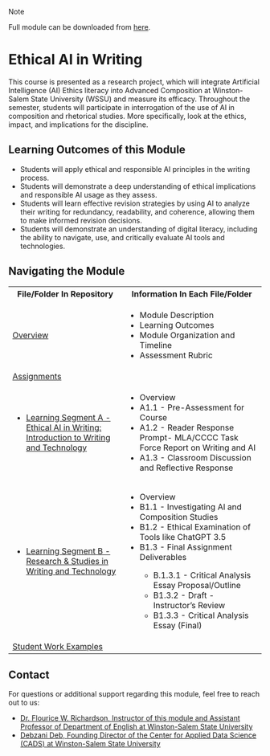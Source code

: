 > [!NOTE]
> Full module can be downloaded from [here](https://github.com/CADS-WSSU/WSSU-AI-Ethics-Modules/blob/main/AI%20in%20Business%20Ethics/AI%20in%20Business%20Ethics%20Module.pdf). 
# Ethical AI in Writing
This course is presented as a research project, which will integrate Artificial Intelligence (AI) Ethics literacy into Advanced Composition at Winston-Salem State University (WSSU) and measure its efficacy. Throughout the semester, students will participate in interrogation of the use of AI in composition and rhetorical studies. More specifically, look at the ethics, impact, and implications for the discipline. 


## Learning Outcomes of this Module
* Students will apply ethical and responsible AI principles in the writing process.
* Students will demonstrate a deep understanding of ethical implications and responsible AI usage as they assess.
* Students will learn effective revision strategies by using AI to analyze their writing for redundancy, readability, and coherence, allowing them to make informed revision decisions.
* Students will demonstrate an understanding of digital literacy, including the ability to navigate, use, and critically evaluate AI tools and technologies.


## Navigating the Module
<table>
  <tbody>
    <tr>
      <th>File/Folder In Repository</th>
      <th>Information In Each File/Folder</th>
    </tr>
    <tr>
      <td><a href="https://github.com/CADS-WSSU/WSSU-AI-Ethics-Modules/blob/main/Responsible%20and%20Ethical%20Use%20of%20AI%20in%20Biomechanics/Overview.pdf">Overview</a></td>
      <td>
        <ul>
          <li>Module Description</li>
          <li>Learning Outcomes </li>
          <li>Module Organization and Timeline</li>
          <li>Assessment Rubric</li>
        </ul>
      </td>
    </tr>
     <tr>
      <td> <a href="https://github.com/CADS-WSSU/WSSU-AI-Ethics-Modules/tree/main/Responsible%20and%20Ethical%20Use%20of%20AI%20in%20Biomechanics/Assignments">Assignments</a></td>
      <td>
      </td>
    </tr>
    <tr>
      <td>
        <ul>
          <li><a href="https://github.com/CADS-WSSU/WSSU-AI-Ethics-Modules/blob/main/Responsible%20and%20Ethical%20Use%20of%20AI%20in%20Biomechanics/Assignments/Assignment%231_Linear%20Kinematics.pdf">Learning Segment A - Ethical AI in Writing: Introduction to Writing and Technology</a></li>
      <td>
        <ul>
          <li>Overview</li>
          <li>A1.1 - Pre-Assessment for Course</li>
          <li>A1.2 - Reader Response Prompt- MLA/CCCC Task Force Report on Writing and AI</li>
          <li>A1.3 - Classroom Discussion and Reflective Response</li>
        </ul>
      </td>
        </tr>
          <tr>
          <td>
            <ul>
          <li><a href="https://github.com/CADS-WSSU/WSSU-AI-Ethics-Modules/blob/main/Responsible%20and%20Ethical%20Use%20of%20AI%20in%20Biomechanics/Assignments/Assignment%232_Angular%20Kinematics.pdf">Learning Segment B - Research & Studies in Writing and Technology</a></li>
        </ul>
      </td>
      <td>
        <ul>
          <li>Overview</li>
          <li>B1.1 - Investigating AI and Composition Studies</li>
          <li>B1.2 - Ethical Examination of Tools like ChatGPT 3.5</li>
          <li>B1.3 - Final Assignment Deliverables</li>
          <ul>
            <li>B.1.3.1 - Critical Analysis Essay Proposal/Outline</li>
            <li>B1.3.2 - Draft - Instructor’s Review</li>
            <li>B1.3.3 - Critical Analysis Essay (Final)</li>
          </ul>
        </ul>
      </td>
    </tr>
      <td><a href="">Student Work Examples</a></td>
      <td>
      </td>
    </tr>
  </tbody>
</table>

## Contact
For questions or additional support regarding this module, feel free to reach out to us:
* [Dr. Flourice W. Richardson, Instructor of this module and Assistant Professor of Department of English
at Winston-Salem State University](mailto:richardsonfl@wssu.edu)
* [Debzani Deb, Founding Director of the Center for Applied Data Science (CADS) at Winston-Salem State University](mailto:debd@wssu.edu)

